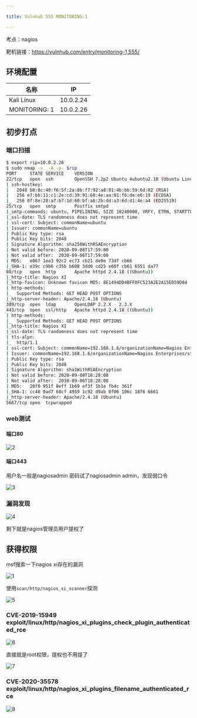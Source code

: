 ```yaml
---

title: Vulnhub 555 MONITORING-1

---
```


考点：nagios

靶机链接：<https://vulnhub.com/entry/monitoring-1,555/>

## 环境配置

| 名称          | IP        |
| ------------- | --------- |
| Kali Linux    | 10.0.2.24 |
| MONITORING: 1 | 10.0.2.26 |

## 初步打点

### 端口扫描

```bash
$ export rip=10.0.2.26
$ sudo nmap -v  -A -p- $rip
PORT     STATE SERVICE    VERSION
22/tcp   open  ssh        OpenSSH 7.2p2 Ubuntu 4ubuntu2.10 (Ubuntu Linux; protocol 2.0)
| ssh-hostkey: 
|   2048 b8:8c:40:f6:5f:2a:8b:f7:92:a8:81:4b:bb:59:6d:02 (RSA)
|   256 e7:bb:11:c1:2e:cd:39:91:68:4e:aa:01:f6:de:e6:19 (ECDSA)
|_  256 0f:8e:28:a7:b7:1d:60:bf:a6:2b:dd:a3:6d:d1:4e:a4 (ED25519)
25/tcp   open  smtp       Postfix smtpd
|_smtp-commands: ubuntu, PIPELINING, SIZE 10240000, VRFY, ETRN, STARTTLS, ENHANCEDSTATUSCODES, 8BITMIME, DSN
|_ssl-date: TLS randomness does not represent time
| ssl-cert: Subject: commonName=ubuntu
| Issuer: commonName=ubuntu
| Public Key type: rsa
| Public Key bits: 2048
| Signature Algorithm: sha256WithRSAEncryption
| Not valid before: 2020-09-08T17:59:00
| Not valid after:  2030-09-06T17:59:00
| MD5:   e067 1ea3 92c2 ec73 cb21 de0e 73df cb66
|_SHA-1: e39c c9b6 c35b b608 3dd0 cd25 e60f cb61 6551 da77
80/tcp   open  http       Apache httpd 2.4.18 ((Ubuntu))
|_http-title: Nagios XI
|_http-favicon: Unknown favicon MD5: 8E1494DD4BFF0FC523A2E2A15ED59D84
| http-methods: 
|_  Supported Methods: GET HEAD POST OPTIONS
|_http-server-header: Apache/2.4.18 (Ubuntu)
389/tcp  open  ldap       OpenLDAP 2.2.X - 2.3.X
443/tcp  open  ssl/http   Apache httpd 2.4.18 ((Ubuntu))
| http-methods: 
|_  Supported Methods: GET HEAD POST OPTIONS
|_http-title: Nagios XI
|_ssl-date: TLS randomness does not represent time
| tls-alpn: 
|_  http/1.1
| ssl-cert: Subject: commonName=192.168.1.6/organizationName=Nagios Enterprises/stateOrProvinceName=Minnesota/countryName=US
| Issuer: commonName=192.168.1.6/organizationName=Nagios Enterprises/stateOrProvinceName=Minnesota/countryName=US
| Public Key type: rsa
| Public Key bits: 2048
| Signature Algorithm: sha1WithRSAEncryption
| Not valid before: 2020-09-08T18:28:08
| Not valid after:  2030-09-06T18:28:08
| MD5:   20f0 951f 8eff 1b69 ef3f 1b1e fb4c 361f
|_SHA-1: cc40 0ad7 60cf 4959 1c92 d9ab 0f06 106c 18f6 6661
|_http-server-header: Apache/2.4.18 (Ubuntu)
5667/tcp open  tcpwrapped
```

### web测试

#### 端口80

![2](https://static.iihack.com/vulnhub/555/2.jpg)

#### 端口443

用户名一般是nagiosadmin 密码试了nagiosadmin  admin，发现弱口令

![3](https://static.iihack.com/vulnhub/555/3.jpg)

### 漏洞发现

![4](https://static.iihack.com/vulnhub/555/4.jpg)



剩下就是nagios管理员用户提权了

## 获得权限

msf搜索一下nagios xi存在的漏洞

![1](https://static.iihack.com/vulnhub/555/1.jpg)

使用`scan/http/nagios_xi_scanner`探测

![5](https://static.iihack.com/vulnhub/555/5.jpg)

### CVE-2019-15949    exploit/linux/http/nagios_xi_plugins_check_plugin_authenticated_rce



![6](https://static.iihack.com/vulnhub/555/6.jpg)



直接就是root权限，提权也不用提了

![7](https://static.iihack.com/vulnhub/555/7.jpg)

### CVE-2020-35578    exploit/linux/http/nagios_xi_plugins_filename_authenticated_rce



![8](https://static.iihack.com/vulnhub/555/8.jpg)

